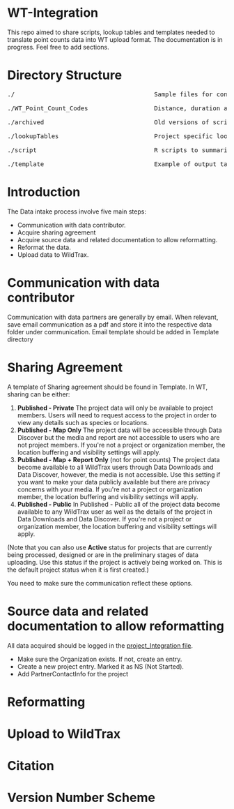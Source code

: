 # WT-Integration

This repo aimed to share scripts, lookup tables and templates needed to translate point counts data into WT upload format. The documentation is in progress. Feel free to add sections. 

# Directory Structure
<pre>
./                                      Sample files for configuring and running scripts

./WT_Point_Count_Codes                  Distance, duration and species code used by WT database

./archived                              Old versions of scripts 

./lookupTables                          Project specific lookup tables created to allow translation from source data to WildTrax format

./script                                R scripts to summarize WT output for validation checks

./template                              Example of output table structure, communication, ...
</pre>

# Introduction

The Data intake process involve five main steps:

* Communication with data contributor.
* Acquire sharing agreement
* Acquire source data and related documentation to allow reformatting.
* Reformat the data.
* Upload data to WildTrax.


# Communication with data contributor

Communication  with data partners are generally by email. When relevant, save email communication as a pdf and store it into the respective data folder under communication. Email template should be added in Template directory 


# Sharing Agreement

A template of Sharing agreement should be found in Template. In WT, sharing can be either:

1. **Published - Private** The project data will only be available to project members. Users will need to request access to the project in order to view any details such as species or locations.
2. **Published - Map Only** The project data will be accessible through Data Discover but the media and report are not accessible to users who are not project members. If you're not a project or organization member, the location buffering and visibility settings will apply.
3. **Published - Map + Report Only** (not for point counts) The project data become available to all WildTrax users through Data Downloads and Data Discover, however, the media is not accessible. Use this setting if you want to make your data publicly available but there are privacy concerns with your media. If you're not a project or organization member, the location buffering and visibility settings will apply.
4. **Published - Public** In Published - Public all of the project data become available to any WildTrax user as well as the details of the project in Data Downloads and Data Discover. If you're not a project or organization member, the location buffering and visibility settings will apply.

(Note that you can also use **Active** status for projects that are currently being processed, designed or are in the preliminary stages of data uploading. Use this status if the project is actively being worked on. This is the default project status when it is first created.)

You need to make sure the communication reflect these options.


# Source data and related documentation to allow reformatting

All data acquired should be logged in the [project_Integration file](https://github.com/MelinaHoule/WT-Integration/blob/345282009ddcbd465f07789eca1cc0b8ba78e13a/project_Integration.xlsx). 

* Make sure the Organization exists. If not, create an entry.
* Create a new project entry. Marked it as NS (Not Started). 
* Add PartnerContactInfo for the project

# Reformatting



# Upload to WildTrax

# Citation

# Version Number Scheme
